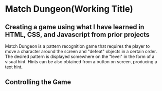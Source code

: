 # Match Dungeon(Working Title)

## Creating a game using what I have learned in HTML, CSS, and Javascript from prior projects

Match Dungeon is a pattern recognition game that requires the player to move a character around the screen and "defeat" objects in a certain order.
The desired pattern is displayed somewhere on the "level" in the form of a visual hint.
Hints can be also obtained from a button on screen, producing a text hint.

## Controlling the Game



